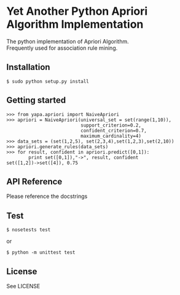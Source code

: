 # Yet Another Python Apriori Algorithm Implementation

The python implementation of Apriori Algorithm.  
Frequently used for association rule mining.

## Installation

    $ sudo python setup.py install

## Getting started

    >>> from yapa.apriori import NaiveApriori
    >>> apriori = NaiveApriori(universal_set = set(range(1,10)),
                               support_criterion=0.2,
                               confident_criterion=0.7,
                               maximum_cardinality=4)
    >>> data_sets = (set(1,2,5), set(2,3,4),set(1,2,3),set(2,10))
    >>> apriori.generate_rules(data_sets)
    >>> for result, confident in apriori.predict([0,1]):
            print set([0,1]),"->", result, confident
    set([1,2])->set([4]), 0.75

## API Reference

Please reference the docstrings

## Test

    $ nosetests test
    
or  

    $ python -m unittest test 

## License

See LICENSE

